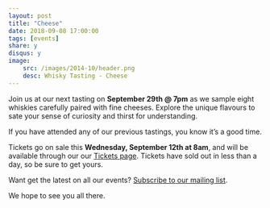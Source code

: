 ```yaml
---
layout: post
title: "Cheese"
date: 2018-09-08 17:00:00
tags: [events]
share: y
disqus: y
image:
    src: /images/2014-10/header.png
    desc: Whisky Tasting - Cheese
---
```


Join us at our next tasting on **September 29th @ 7pm** as we sample eight whiskies carefully paired with fine cheeses. Explore the unique flavours to sate your sense of curiosity and thirst for understanding.

If you have attended any of our previous tastings, you know it’s a good time.

Tickets go on sale this **Wednesday, September 12th at 8am**, and will be available through our our [Tickets page][1]. Tickets have sold out in less than a day, so be sure to get yours.  

Want get the latest on all our events? [Subscribe to our mailing list][2].

We hope to see you all there.

  [1]: /tickets/
  [2]: /subscribe/
